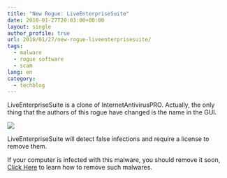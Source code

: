 ```yaml
---
title: "New Rogue: LiveEnterpriseSuite"
date: 2010-01-27T20:03:00+00:00
layout: single
author_profile: true
url: 2010/01/27/new-rogue-liveenterprisesuite/
tags:
  - malware
  - rogue software
  - scam
lang: en
category: 
  - techblog
---
```

LiveEnterpriseSuite is a clone of InternetAntivirusPRO. Actually, the only thing that the authors of this rogue have changed is the name in the GUI.

[![](http://2.bp.blogspot.com/_vaUVXcmC3OI/S2CUZ6EkMSI/AAAAAAAAAw4/ElJfQCw_DU4/s640/liveenterprisesuite.jpg)](http://2.bp.blogspot.com/_vaUVXcmC3OI/S2CUZ6EkMSI/AAAAAAAAAw4/ElJfQCw_DU4/s1600-h/liveenterprisesuite.jpg)

LiveEnterpriseSuite will detect false infections and require a license to remove them.

If your computer is infected with this malware, you should remove it soon, [Click Here](/knowledge-base/malware/removal/) to learn how to remove such malwares.